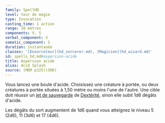 ```yaml
---
family: SpellHD
level: tour de magie
type: Invocation
casting_time: 1 action
range: 18 mètres
components: V, S
verbal_component: V
somatic_component: S
duration: instantanée
classes: '[Ensorceleur](hd_sorcerer.md), [Magicien](hd_wizard.md)'
id: spells_hd.md#aspersion-acide
title: Aspersion acide
alias: Acid Splash
source: (MDR p325)(SRD)
---
```


Vous lancez une boule d'acide. Choisissez une créature à portée, ou deux créatures à portée situées à 1,50 mètre ou moins l'une de l'autre. Une cible doit réussir un [jet de sauvegarde](hd_abilities_jets_de_sauvegarde.md) de [Dextérité](hd_abilities_dexterity.md), sinon elle subit 1d6 dégâts d'acide.

Les dégâts du sort augmentent de 1d6 quand vous atteignez le niveau 5 (2d6), 11 (3d6) et 17 (4d6).

